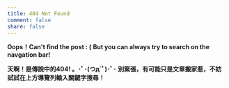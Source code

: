 ```yaml
---
title: 404 Not Found
comment: false
share: false
---
```


**Oops！Can't find the post : (**
**But you can always try to search on the navgation bar!**

**天啊！是傳說中的404! 。･ﾟ･(つд`ﾟ)･ﾟ･** 
**別緊張，有可能只是文章搬家惹，不妨試試在上方導覽列輸入關鍵字搜尋！**